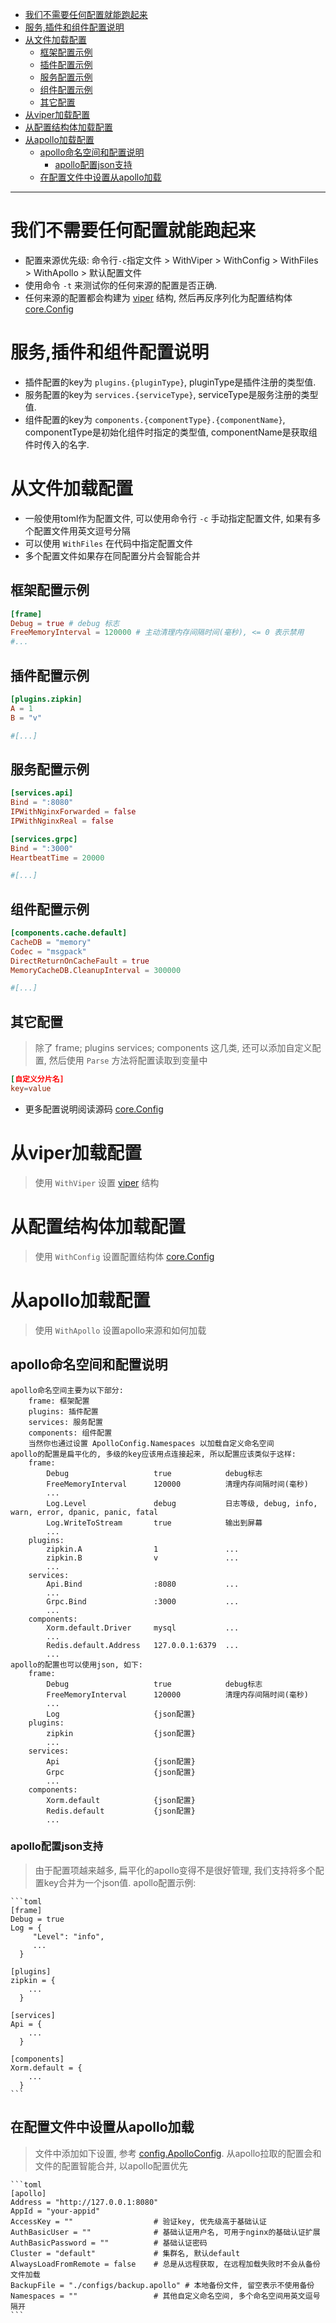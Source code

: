 
<!-- TOC -->

- [我们不需要任何配置就能跑起来](#%E6%88%91%E4%BB%AC%E4%B8%8D%E9%9C%80%E8%A6%81%E4%BB%BB%E4%BD%95%E9%85%8D%E7%BD%AE%E5%B0%B1%E8%83%BD%E8%B7%91%E8%B5%B7%E6%9D%A5)
- [服务,插件和组件配置说明](#%E6%9C%8D%E5%8A%A1%E6%8F%92%E4%BB%B6%E5%92%8C%E7%BB%84%E4%BB%B6%E9%85%8D%E7%BD%AE%E8%AF%B4%E6%98%8E)
- [从文件加载配置](#%E4%BB%8E%E6%96%87%E4%BB%B6%E5%8A%A0%E8%BD%BD%E9%85%8D%E7%BD%AE)
    - [框架配置示例](#%E6%A1%86%E6%9E%B6%E9%85%8D%E7%BD%AE%E7%A4%BA%E4%BE%8B)
    - [插件配置示例](#%E6%8F%92%E4%BB%B6%E9%85%8D%E7%BD%AE%E7%A4%BA%E4%BE%8B)
    - [服务配置示例](#%E6%9C%8D%E5%8A%A1%E9%85%8D%E7%BD%AE%E7%A4%BA%E4%BE%8B)
    - [组件配置示例](#%E7%BB%84%E4%BB%B6%E9%85%8D%E7%BD%AE%E7%A4%BA%E4%BE%8B)
    - [其它配置](#%E5%85%B6%E5%AE%83%E9%85%8D%E7%BD%AE)
- [从viper加载配置](#%E4%BB%8Eviper%E5%8A%A0%E8%BD%BD%E9%85%8D%E7%BD%AE)
- [从配置结构体加载配置](#%E4%BB%8E%E9%85%8D%E7%BD%AE%E7%BB%93%E6%9E%84%E4%BD%93%E5%8A%A0%E8%BD%BD%E9%85%8D%E7%BD%AE)
- [从apollo加载配置](#%E4%BB%8Eapollo%E5%8A%A0%E8%BD%BD%E9%85%8D%E7%BD%AE)
    - [apollo命名空间和配置说明](#apollo%E5%91%BD%E5%90%8D%E7%A9%BA%E9%97%B4%E5%92%8C%E9%85%8D%E7%BD%AE%E8%AF%B4%E6%98%8E)
        - [apollo配置json支持](#apollo%E9%85%8D%E7%BD%AEjson%E6%94%AF%E6%8C%81)
    - [在配置文件中设置从apollo加载](#%E5%9C%A8%E9%85%8D%E7%BD%AE%E6%96%87%E4%BB%B6%E4%B8%AD%E8%AE%BE%E7%BD%AE%E4%BB%8Eapollo%E5%8A%A0%E8%BD%BD)

<!-- /TOC -->
---

# 我们不需要任何配置就能跑起来

+ 配置来源优先级: 命令行`-c`指定文件 > WithViper > WithConfig > WithFiles > WithApollo > 默认配置文件
+ 使用命令 `-t` 来测试你的任何来源的配置是否正确.
+ 任何来源的配置都会构建为 [viper](https://github.com/spf13/viper) 结构, 然后再反序列化为配置结构体 [core.Config](../core/config.go)

# 服务,插件和组件配置说明

+ 插件配置的key为 `plugins.{pluginType}`, pluginType是插件注册的类型值.
+ 服务配置的key为 `services.{serviceType}`, serviceType是服务注册的类型值.
+ 组件配置的key为 `components.{componentType}.{componentName}`, componentType是初始化组件时指定的类型值, componentName是获取组件时传入的名字.

# 从文件加载配置

+ 一般使用toml作为配置文件, 可以使用命令行 `-c` 手动指定配置文件, 如果有多个配置文件用英文逗号分隔
+ 可以使用 `WithFiles` 在代码中指定配置文件
+ 多个配置文件如果存在同配置分片会智能合并

## 框架配置示例

```toml
[frame]
Debug = true # debug 标志
FreeMemoryInterval = 120000 # 主动清理内存间隔时间(毫秒), <= 0 表示禁用
#...
```

## 插件配置示例
```toml
[plugins.zipkin]
A = 1
B = "v"

#[...]
```

## 服务配置示例
```toml
[services.api]
Bind = ":8080"
IPWithNginxForwarded = false
IPWithNginxReal = false

[services.grpc]
Bind = ":3000"
HeartbeatTime = 20000

#[...]
```

## 组件配置示例
```toml
[components.cache.default]
CacheDB = "memory"
Codec = "msgpack"
DirectReturnOnCacheFault = true
MemoryCacheDB.CleanupInterval = 300000

#[...]
```

## 其它配置

> 除了 frame; plugins services; components 这几类, 还可以添加自定义配置, 然后使用 `Parse` 方法将配置读取到变量中

```toml
[自定义分片名]
key=value
```

+ 更多配置说明阅读源码 [core.Config](../core/config.go)

# 从viper加载配置

> 使用 `WithViper` 设置 [viper](https://github.com/spf13/viper) 结构

# 从配置结构体加载配置

> 使用 `WithConfig` 设置配置结构体 [core.Config](../core/config.go)

# 从apollo加载配置

> 使用 `WithApollo` 设置apollo来源和如何加载

## apollo命名空间和配置说明

```text
apollo命名空间主要为以下部分:
    frame: 框架配置
    plugins: 插件配置
    services: 服务配置
    components: 组件配置
    当然你也通过设置 ApolloConfig.Namespaces 以加载自定义命名空间
apollo的配置是扁平化的, 多级的key应该用点连接起来, 所以配置应该类似于这样:
    frame:
        Debug                   true            debug标志
        FreeMemoryInterval      120000          清理内存间隔时间(毫秒)
        ...
        Log.Level               debug           日志等级, debug, info, warn, error, dpanic, panic, fatal
        Log.WriteToStream       true            输出到屏幕
        ...
    plugins:
        zipkin.A                1               ...
        zipkin.B                v               ...
        ...
    services:
        Api.Bind                :8080           ...
        ...
        Grpc.Bind               :3000           ...
        ...
    components:
        Xorm.default.Driver     mysql           ...
        ...
        Redis.default.Address   127.0.0.1:6379  ...
        ...
apollo的配置也可以使用json, 如下:
    frame:
        Debug                   true            debug标志
        FreeMemoryInterval      120000          清理内存间隔时间(毫秒)
        ...
        Log                     {json配置}
    plugins:
        zipkin                  {json配置}
        ...
    services:
        Api                     {json配置}
        Grpc                    {json配置}
        ...
    components:
        Xorm.default            {json配置}
        Redis.default           {json配置}
        ...
```

### apollo配置json支持

> 由于配置项越来越多, 扁平化的apollo变得不是很好管理, 我们支持将多个配置key合并为一个json值. apollo配置示例:

    ```toml
    [frame]
    Debug = true
    Log = {
         "Level": "info",
         ...
      }
    
    [plugins]
    zipkin = {
        ...
      }
    
    [services]
    Api = {
        ...
      }
    
    [components]
    Xorm.default = {
        ...
      }
    ```

## 在配置文件中设置从apollo加载

> 文件中添加如下设置, 参考 [config.ApolloConfig](./apollo_sdk/sdk.go). 从apollo拉取的配置会和文件的配置智能合并, 以apollo配置优先

    ```toml
    [apollo]
    Address = "http://127.0.0.1:8080"
    AppId = "your-appid"
    AccessKey = ""                  # 验证key, 优先级高于基础认证
    AuthBasicUser = ""              # 基础认证用户名, 可用于nginx的基础认证扩展
    AuthBasicPassword = ""          # 基础认证密码
    Cluster = "default"             # 集群名, 默认default
    AlwaysLoadFromRemote = false    # 总是从远程获取, 在远程加载失败时不会从备份文件加载
    BackupFile = "./configs/backup.apollo" # 本地备份文件, 留空表示不使用备份
    Namespaces = ""                 # 其他自定义命名空间, 多个命名空间用英文逗号隔开
    ```
